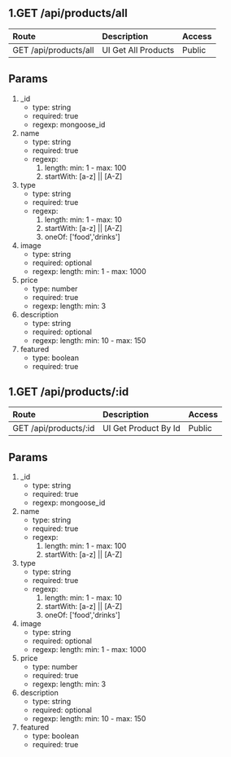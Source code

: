 ## 1.GET /api/products/all
<a name="api-products-get" hidden></a>

| Route                 | Description                        | Access      |
|:----------------------|:-----------------------------------|:------------|
| GET /api/products/all | UI Get All Products                | Public      |       

## Params
1. _id
    - type: string
    - required: true
    - regexp: mongoose_id
2. name
    - type: string
    - required: true
    - regexp: 
        1. length: min: 1 - max: 100
        2. startWith: [a-z] || [A-Z]
3. type
    - type: string
    - required: true
    - regexp: 
        1. length: min: 1 - max: 10
        2. startWith: [a-z] || [A-Z]
        3. oneOf: ['food','drinks']
4. image
    - type: string
    - required: optional
    - regexp: length: min: 1 - max: 1000
5. price
    - type: number
    - required: true
    - regexp: length: min: 3
6. description 
    - type: string
    - required: optional
    - regexp: length: min: 10 - max: 150
7. featured
    - type: boolean
    - required: true
## 1.GET /api/products/:id
<a name="api-products-get" hidden></a>

| Route                 | Description                        | Access      |
|:----------------------|:-----------------------------------|:------------|
| GET /api/products/:id | UI Get Product By Id               | Public      |       

## Params
1. _id
    - type: string
    - required: true
    - regexp: mongoose_id
2. name
    - type: string
    - required: true
    - regexp: 
        1. length: min: 1 - max: 100
        2. startWith: [a-z] || [A-Z]
3. type
    - type: string
    - required: true
    - regexp: 
        1. length: min: 1 - max: 10
        2. startWith: [a-z] || [A-Z]
        3. oneOf: ['food','drinks']
4. image
    - type: string
    - required: optional
    - regexp: length: min: 1 - max: 1000
5. price
    - type: number
    - required: true
    - regexp: length: min: 3
6. description 
    - type: string
    - required: optional
    - regexp: length: min: 10 - max: 150
7. featured
    - type: boolean
    - required: true
